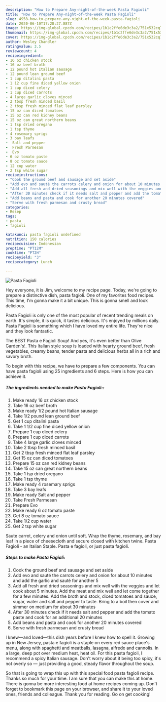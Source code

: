 ```yaml
---
description: "How to Prepare Any-night-of-the-week Pasta Fagioli"
title: "How to Prepare Any-night-of-the-week Pasta Fagioli"
slug: 4958-how-to-prepare-any-night-of-the-week-pasta-fagioli
date: 2020-06-10T17:28:27.887Z
image: https://img-global.cpcdn.com/recipes/1b1c2ffe6de3c3a2/751x532cq70/pasta-fagioli-recipe-main-photo.jpg
thumbnail: https://img-global.cpcdn.com/recipes/1b1c2ffe6de3c3a2/751x532cq70/pasta-fagioli-recipe-main-photo.jpg
cover: https://img-global.cpcdn.com/recipes/1b1c2ffe6de3c3a2/751x532cq70/pasta-fagioli-recipe-main-photo.jpg
author: Wesley Chandler
ratingvalue: 3.5
reviewcount: 4
recipeingredient:
- 16 oz chicken stock
- 16 oz beef broth
- 12 pound hot Italian sausage
- 12 pound lean ground beef
- 1 cup ditalini pasta
- 1 12 cup fine diced yellow onion
- 1 cup diced celery
- 1 cup diced carrots
- 4 large garlic cloves minced
- 2 tbsp fresh minced basil
- 2 tbsp fresh minced flat leaf parsley
- 15 oz can diced tomatoes
- 15 oz can red kidney beans
- 15 oz can great northern beans
- 1 tsp dried oregano
- 1 tsp thyme
- 4 rosemary sprigs
- 3 bay leafs
-  Salt and pepper
-  Fresh Parmesan
-  Evo
- 6 oz tomato paste
- 8 oz tomato sauce
- 12 cup water
- 2 tsp white sugar
recipeinstructions:
- "Cook the ground beef and sausage and set aside"
- "Add evo and sauté the carrots celery and onion for about 10 minutes and add the garlic and sauté for another 5"
- "Add all fresh and dried seasonings and mix well with the veggies and let cook about 5 minutes. Add the meat and mix well and let come together for a few minutes. Add the broth and stock, diced tomatoes and sauce, sugar, water and salt and pepper to taste. Bring to a boil then cover and simmer on medium for about 30 minutes"
- "After 30 minutes check if it needs salt and pepper and add the tomato paste and cook for an additional 20 minutes"
- "Add beans and pasta and cook for another 20 minutes covered"
- "Serve with fresh parmesan and crusty bread"
categories:
- Resep
tags:
- pasta
- fagioli

katakunci: pasta fagioli undefined
nutrition: 150 calories
recipecuisine: Indonesian
preptime: "PT12M"
cooktime: "PT2H"
recipeyield: "3"
recipecategory: Lunch

---
```



![Pasta Fagioli](https://img-global.cpcdn.com/recipes/1b1c2ffe6de3c3a2/751x532cq70/pasta-fagioli-recipe-main-photo.jpg)

Hey everyone, it is Jim, welcome to my recipe page. Today, we're going to prepare a distinctive dish, pasta fagioli. One of my favorites food recipes. This time, I'm gonna make it a bit unique. This is gonna smell and look delicious.

Pasta Fagioli is only one of the most popular of recent trending meals on earth. It's simple, it is quick, it tastes delicious. It's enjoyed by millions daily. Pasta Fagioli is something which I have loved my entire life. They're nice and they look fantastic.

The BEST Pasta e Fagioli Soup! And yes, it&#39;s even better than Olive Garden&#39;s!. This Italian style soup is loaded with hearty ground beef, fresh vegetables, creamy beans, tender pasta and delicious herbs all in a rich and savory broth.


To begin with this recipe, we have to prepare a few components. You can have pasta fagioli using 25 ingredients and 6 steps. Here is how you can achieve it.

##### The ingredients needed to make Pasta Fagioli::

1. Make ready 16 oz chicken stock
1. Take 16 oz beef broth
1. Make ready 1/2 pound hot Italian sausage
1. Take 1/2 pound lean ground beef
1. Get 1 cup ditalini pasta
1. Take 1 1/2 cup fine diced yellow onion
1. Prepare 1 cup diced celery
1. Prepare 1 cup diced carrots
1. Take 4 large garlic cloves minced
1. Take 2 tbsp fresh minced basil
1. Get 2 tbsp fresh minced flat leaf parsley
1. Get 15 oz can diced tomatoes
1. Prepare 15 oz can red kidney beans
1. Take 15 oz can great northern beans
1. Take 1 tsp dried oregano
1. Take 1 tsp thyme
1. Make ready 4 rosemary sprigs
1. Take 3 bay leafs
1. Make ready  Salt and pepper
1. Take  Fresh Parmesan
1. Prepare  Evo
1. Make ready 6 oz tomato paste
1. Get 8 oz tomato sauce
1. Take 1/2 cup water
1. Get 2 tsp white sugar


Saute carrot, celery and onion until soft. Wrap the thyme, rosemary, and bay leaf in a piece of cheesecloth and secure closed with kitchen twine. Pasta Fagioli - an Italian Staple. Pasta e fagioli, or just pasta fagioli. 

##### Steps to make Pasta Fagioli:

1. Cook the ground beef and sausage and set aside
1. Add evo and sauté the carrots celery and onion for about 10 minutes and add the garlic and sauté for another 5
1. Add all fresh and dried seasonings and mix well with the veggies and let cook about 5 minutes. Add the meat and mix well and let come together for a few minutes. Add the broth and stock, diced tomatoes and sauce, sugar, water and salt and pepper to taste. Bring to a boil then cover and simmer on medium for about 30 minutes
1. After 30 minutes check if it needs salt and pepper and add the tomato paste and cook for an additional 20 minutes
1. Add beans and pasta and cook for another 20 minutes covered
1. Serve with fresh parmesan and crusty bread


I knew—and loved—this dish years before I knew how to spell it. Growing up in New Jersey, pasta e fagioli is a staple on every red sauce place&#39;s menu, along with spaghetti and meatballs, lasagna, alfredo and cannolis. In a large, deep pot over medium heat, heat oil. For this pasta fagioli, I recommend a spicy Italian sausage. Don&#39;t worry about it being too spicy, it&#39;s not overly so — just providing a good, steady flavor throughout the soup. 

So that is going to wrap this up with this special food pasta fagioli recipe. Thanks so much for your time. I am sure that you can make this at home. There is gonna be more interesting food at home recipes coming up. Don't forget to bookmark this page on your browser, and share it to your loved ones, friends and colleague. Thank you for reading. Go on get cooking!
